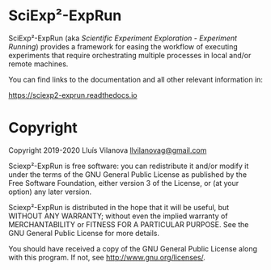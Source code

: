 SciExp²-ExpRun
==============

SciExp²-ExpRun (aka *Scientific Experiment Exploration - Experiment Running*)
provides a framework for easing the workflow of executing experiments that
require orchestrating multiple processes in local and/or remote machines.

You can find links to the documentation and all other relevant information in:

  https://sciexp2-exprun.readthedocs.io


Copyright
=========

Copyright 2019-2020 Lluís Vilanova <llvilanovag@gmail.com>

Sciexp²-ExpRun is free software: you can redistribute it and/or modify it under
the terms of the GNU General Public License as published by the Free Software
Foundation, either version 3 of the License, or (at your option) any later
version.

Sciexp²-ExpRun is distributed in the hope that it will be useful, but WITHOUT
ANY WARRANTY; without even the implied warranty of MERCHANTABILITY or FITNESS
FOR A PARTICULAR PURPOSE.  See the GNU General Public License for more details.

You should have received a copy of the GNU General Public License along with
this program.  If not, see <http://www.gnu.org/licenses/>.
